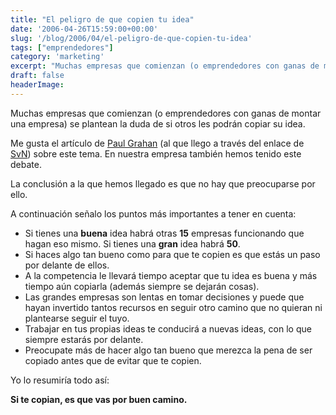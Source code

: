 ```yaml
---
title: "El peligro de que copien tu idea"
date: '2006-04-26T15:59:00+00:00'
slug: '/blog/2006/04/el-peligro-de-que-copien-tu-idea'
tags: ["emprendedores"]
category: 'marketing'
excerpt: "Muchas empresas que comienzan (o emprendedores con ganas de montar una empresa) se plantean la duda de si otros les podrán copiar su idea.Me gusta el artículo de [Paul Grahan]("
draft: false
headerImage:
---
```

Muchas empresas que comienzan (o emprendedores con ganas de montar una empresa) se plantean la duda de si otros les podrán copiar su idea.

Me gusta el artículo de [Paul Grahan](http://paulgraham.infogami.com/blog) (al que llego a través del enlace de [SvN](http://37signals.com/svn/archives2/sunspots_kick_in_discovery_edition.php)) sobre este tema. En nuestra empresa también hemos tenido este debate.

La conclusión a la que hemos llegado es que no hay que preocuparse por ello.

A continuación señalo los puntos más importantes a tener en cuenta:

- Si tienes una **buena** idea habrá otras **15** empresas funcionando que hagan eso mismo. Si tienes una **gran** idea habrá **50**.
- Si haces algo tan bueno como para que te copien es que estás un paso por delante de ellos.
- A la competencia le llevará tiempo aceptar que tu idea es buena y más tiempo aún copiarla (además siempre se dejarán cosas).
- Las grandes empresas son lentas en tomar decisiones y puede que hayan invertido tantos recursos en seguir otro camino que no quieran ni plantearse seguir el tuyo.
- Trabajar en tus propias ideas te conducirá a nuevas ideas, con lo que siempre estarás por delante.
- Preocupate más de hacer algo tan bueno que merezca la pena de ser copiado antes que de evitar que te copien.

Yo lo resumiría todo así:

**Si te copian, es que vas por buen camino.**
